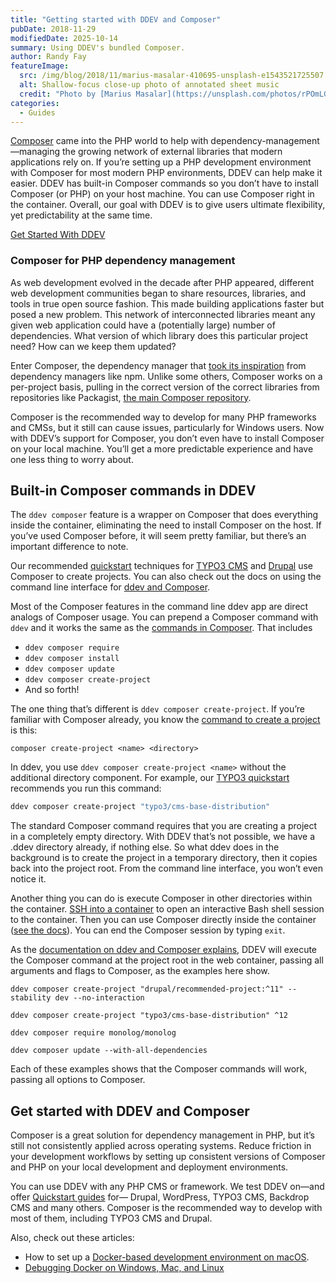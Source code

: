 ```yaml
---
title: "Getting started with DDEV and Composer"
pubDate: 2018-11-29
modifiedDate: 2025-10-14
summary: Using DDEV's bundled Composer.
author: Randy Fay
featureImage:
  src: /img/blog/2018/11/marius-masalar-410695-unsplash-e1543521725507.jpg
  alt: Shallow-focus close-up photo of annotated sheet music
  credit: "Photo by [Marius Masalar](https://unsplash.com/photos/rPOmLGwai2w?utm%5Fsource=unsplash&utm%5Fmedium=referral&utm%5Fcontent=creditCopyText) on [Unsplash](https://unsplash.com/?utm%5Fsource=unsplash&utm%5Fmedium=referral&utm%5Fcontent=creditCopyText)."
categories:
  - Guides
---
```


[Composer](https://getcomposer.org) came into the PHP world to help with dependency-management—managing the growing network of external libraries that modern applications rely on. If you’re setting up a PHP development environment with Composer for most modern PHP environments, DDEV can help make it easier. DDEV has built-in Composer commands so you don’t have to install Composer (or PHP) on your host machine. You can use Composer right in the container. Overall, our goal with DDEV is to give users ultimate flexibility, yet predictability at the same time.

[Get Started With DDEV](/get-started)

### Composer for PHP dependency management

As web development evolved in the decade after PHP appeared, different web development communities began to share resources, libraries, and tools in true open source fashion. This made building applications faster but posed a new problem. This network of interconnected libraries meant any given web application could have a (potentially large) number of dependencies. What version of which library does this particular project need? How can we keep them updated?

Enter Composer, the dependency manager that [took its inspiration](https://getcomposer.org/doc/00-intro.md) from dependency managers like npm. Unlike some others, Composer works on a per-project basis, pulling in the correct version of the correct libraries from repositories like Packagist, [the main Composer repository](https://getcomposer.org/doc/01-basic-usage.md#packagist).

Composer is the recommended way to develop for many PHP frameworks and CMSs, but it still can cause issues, particularly for Windows users. Now with DDEV’s support for Composer, you don’t even have to install Composer on your local machine. You’ll get a more predictable experience and have one less thing to worry about.

## Built-in Composer commands in DDEV

The `ddev composer` feature is a wrapper on Composer that does everything inside the container, eliminating the need to install Composer on the host. If you’ve used Composer before, it will seem pretty familiar, but there’s an important difference to note.

Our recommended [quickstart](https://docs.ddev.com/en/stable/users/quickstart/) techniques for [TYPO3 CMS](https://docs.ddev.com/en/stable/users/quickstart/#typo3) and [Drupal](https://docs.ddev.com/en/stable/users/quickstart/#drupal) use Composer to create projects. You can also check out the docs on using the command line interface for [ddev and Composer](https://docs.ddev.com/en/stable/users/usage/developer-tools/#ddev-and-composer).

Most of the Composer features in the command line ddev app are direct analogs of Composer usage. You can prepend a Composer command with `ddev` and it works the same as the [commands in Composer](https://getcomposer.org/doc/03-cli.md). That includes

- `ddev composer require`
- `ddev composer install`
- `ddev composer update`
- `ddev composer create-project`
- And so forth!

The one thing that’s different is `ddev composer create-project`. If you’re familiar with Composer already, you know the [command to create a project](https://getcomposer.org/doc/03-cli.md#create-project) is this:

`composer create-project <name> <directory>`

In ddev, you use `ddev composer create-project <name>` without the additional directory component. For example, our [TYPO3 quickstart](https://docs.ddev.com/en/stable/users/quickstart/#typo3) recommends you run this command:

```bash
ddev composer create-project "typo3/cms-base-distribution"
```

The standard Composer command requires that you are creating a project in a completely empty directory. With DDEV that’s not possible, we have a .ddev directory already, if nothing else. So what ddev does in the background is to create the project in a temporary directory, then it copies back into the project root. From the command line interface, you won’t even notice it.

Another thing you can do is execute Composer in other directories within the container. [SSH into a container](https://docs.ddev.com/en/stable/users/cli-usage/#ssh-into-containers) to open an interactive Bash shell session to the container. Then you can use Composer directly inside the container ([see the docs](https://docs.ddev.com/en/stable/users/usage/developer-tools/#ddev-and-composer)). You can end the Composer session by typing `exit`.

As the [documentation on ddev and Composer explains](https://docs.ddev.com/en/stable/users/usage/developer-tools/#ddev-and-composer), DDEV will execute the Composer command at the project root in the web container, passing all arguments and flags to Composer, as the examples here show.

`ddev composer create-project "drupal/recommended-project:^11" --stability dev --no-interaction`

`ddev composer create-project "typo3/cms-base-distribution" ^12`

`ddev composer require monolog/monolog`

`ddev composer update --with-all-dependencies`

Each of these examples shows that the Composer commands will work, passing all options to Composer.

## Get started with DDEV and Composer

Composer is a great solution for dependency management in PHP, but it’s still not consistently applied across operating systems. Reduce friction in your development workflows by setting up consistent versions of Composer and PHP on your local development and deployment environments.

You can use DDEV with any PHP CMS or framework. We test DDEV on—and offer [Quickstart guides](https://docs.ddev.com/en/stable/users/quickstart/) for— Drupal, WordPress, TYPO3 CMS, Backdrop CMS and many others. Composer is the recommended way to develop with most of them, including TYPO3 CMS and Drupal.

Also, check out these articles:

- How to set up a [Docker-based development environment on macOS](watch-ddev-local-from-scratch-with-macos.md).
- [Debugging Docker on Windows, Mac, and Linux](debugging-docker-on-windows-mac-and-linux.md)
